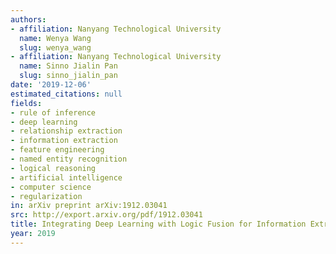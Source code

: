```yaml
---
authors:
- affiliation: Nanyang Technological University
  name: Wenya Wang
  slug: wenya_wang
- affiliation: Nanyang Technological University
  name: Sinno Jialin Pan
  slug: sinno_jialin_pan
date: '2019-12-06'
estimated_citations: null
fields:
- rule of inference
- deep learning
- relationship extraction
- information extraction
- feature engineering
- named entity recognition
- logical reasoning
- artificial intelligence
- computer science
- regularization
in: arXiv preprint arXiv:1912.03041
src: http://export.arxiv.org/pdf/1912.03041
title: Integrating Deep Learning with Logic Fusion for Information Extraction
year: 2019
---
```

